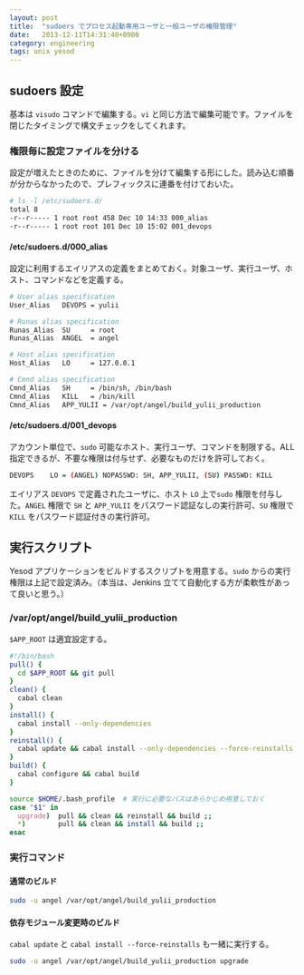 ```yaml
---
layout: post
title:  "sudoers でプロセス起動専用ユーザと一般ユーザの権限管理"
date:   2013-12-11T14:31:40+0900
category: engineering
tags: unix yesod
---
```


## sudoers 設定

基本は `visudo` コマンドで編集する。`vi` と同じ方法で編集可能です。ファイルを閉じたタイミングで構文チェックをしてくれます。

### 権限毎に設定ファイルを分ける

設定が増えたときのために、ファイルを分けて編集する形にした。読み込む順番が分からなかったので、プレフィックスに連番を付けておいた。

```sh
# ls -l /etc/sudoers.d/
total 8
-r--r----- 1 root root 458 Dec 10 14:33 000_alias
-r--r----- 1 root root 101 Dec 10 15:02 001_devops
```

#### /etc/sudoers.d/000_alias

設定に利用するエイリアスの定義をまとめておく。対象ユーザ、実行ユーザ、ホスト、コマンドなどを定義する。

```sh
# User alias specification
User_Alias   DEVOPS = yulii

# Runas alias specification
Runas_Alias  SU     = root
Runas_Alias  ANGEL  = angel

# Host alias specification
Host_Alias   LO     = 127.0.0.1

# Cmnd alias specification
Cmnd_Alias   SH     = /bin/sh, /bin/bash
Cmnd_Alias   KILL   = /bin/kill
Cmnd_Alias   APP_YULII = /var/opt/angel/build_yulii_production
```

#### /etc/sudoers.d/001_devops

アカウント単位で、`sudo` 可能なホスト、実行ユーザ、コマンドを制限する。ALL 指定できるが、不要な権限は付与せず、必要なものだけを許可しておく。

```sh
DEVOPS    LO = (ANGEL) NOPASSWD: SH, APP_YULII, (SU) PASSWD: KILL
```

エイリアス `DEVOPS` で定義されたユーザに、ホスト `LO` 上で`sudo` 権限を付与した。`ANGEL` 権限で `SH` と `APP_YULII` をパスワード認証なしの実行許可、`SU` 権限で `KILL` をパスワード認証付きの実行許可。

## 実行スクリプト

Yesod アプリケーションをビルドするスクリプトを用意する。`sudo` からの実行権限は上記で設定済み。（本当は、Jenkins 立てて自動化する方が柔軟性があって良いと思う。）

### /var/opt/angel/build_yulii_production

`$APP_ROOT` は適宜設定する。

```sh
#!/bin/bash
pull() {
  cd $APP_ROOT && git pull
}
clean() {
  cabal clean
}
install() {
  cabal install --only-dependencies
}
reinstall() {
  cabal update && cabal install --only-dependencies --force-reinstalls
}
build() {
  cabal configure && cabal build
}

source $HOME/.bash_profile  # 実行に必要なパスはあらかじめ用意しておく
case "$1" in
  upgrade)  pull && clean && reinstall && build ;;
  *)        pull && clean && install && build ;;
esac
```

### 実行コマンド

#### 通常のビルド

```sh
sudo -u angel /var/opt/angel/build_yulii_production
```

#### 依存モジュール変更時のビルド

`cabal update` と `cabal install --force-reinstalls` も一緒に実行する。

```sh
sudo -u angel /var/opt/angel/build_yulii_production upgrade
```
